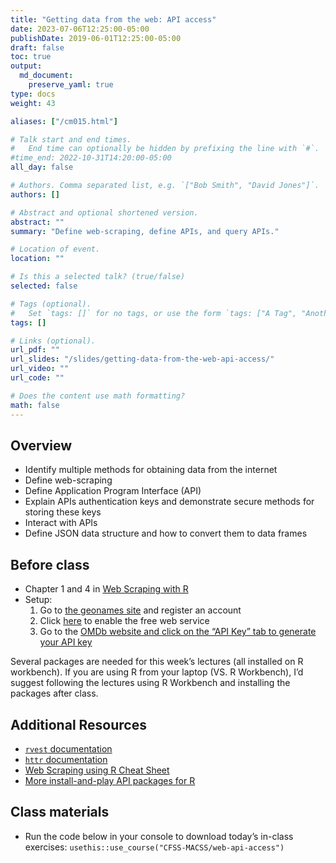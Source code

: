 ```yaml
---
title: "Getting data from the web: API access"
date: 2023-07-06T12:25:00-05:00
publishDate: 2019-06-01T12:25:00-05:00
draft: false
toc: true
output:
  md_document:
    preserve_yaml: true
type: docs
weight: 43

aliases: ["/cm015.html"]

# Talk start and end times.
#   End time can optionally be hidden by prefixing the line with `#`.
#time_end: 2022-10-31T14:20:00-05:00
all_day: false

# Authors. Comma separated list, e.g. `["Bob Smith", "David Jones"]`.
authors: []

# Abstract and optional shortened version.
abstract: ""
summary: "Define web-scraping, define APIs, and query APIs."

# Location of event.
location: ""

# Is this a selected talk? (true/false)
selected: false

# Tags (optional).
#   Set `tags: []` for no tags, or use the form `tags: ["A Tag", "Another Tag"]` for one or more tags.
tags: []

# Links (optional).
url_pdf: ""
url_slides: "/slides/getting-data-from-the-web-api-access/"
url_video: ""
url_code: ""

# Does the content use math formatting?
math: false
---
```


## Overview

- Identify multiple methods for obtaining data from the internet
- Define web-scraping
- Define Application Program Interface (API)
- Explain APIs authentication keys and demonstrate secure methods for
  storing these keys
- Interact with APIs
- Define JSON data structure and how to convert them to data frames

<!--
* Practice tidying messy JSON data objects using `tidyr`
* Demonstrate how to use canned packages in R to access APIs
* Practice gathering data from Twitter API using the `rtweet` package in R
-->

## Before class

- Chapter 1 and 4 in [Web Scraping with
  R](https://steviep42.github.io/webscraping/book/)
- Setup:
  1.  Go to [the geonames site](http://www.geonames.org/login/) and
      register an account
  2.  Click [here](http://www.geonames.org/enablefreewebservice) to
      enable the free web service
  3.  Go to the [OMDb website and click on the “API Key” tab to generate
      your API key](https://www.omdbapi.com/)

Several packages are needed for this week’s lectures (all installed on R
workbench). If you are using R from your laptop (VS. R Workbench), I’d
suggest following the lectures using R Workbench and installing the
packages after class.

## Additional Resources

- [`rvest`
  documentation](https://rvest.tidyverse.org/articles/harvesting-the-web.html)
- [`httr` documentation](https://cran.r-project.org/web/packages/httr/)
- [Web Scraping using R Cheat
  Sheet](https://github.com/yusuzech/r-web-scraping-cheat-sheet/blob/master/README.md)
- [More install-and-play API packages for
  R](https://github.com/ropensci/webservices)

<!--
* Read [Getting data from the web: API access](/notes/application-program-interface/)
* Read [Getting data from the web: writing API queries](/notes/write-an-api-function/)
-->

## Class materials

- Run the code below in your console to download today’s in-class
  exercises: `usethis::use_course("CFSS-MACSS/web-api-access")`

<!--
* [Practice getting data from the Twitter API](/notes/twitter-api-practice/)
* [Simplifying lists](/notes/simplify-nested-lists/)
-->
